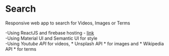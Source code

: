 # Search 

Responsive web app to search for Videos, Images or Terms

-Using ReactJS and firebase hosting - [link](https://search-cba1b.web.app)  
-Using Material UI and Semantic UI for style  
-Using *Youtube API* for videos, * Unsplash API * for images and * Wikipedia API * for terms
